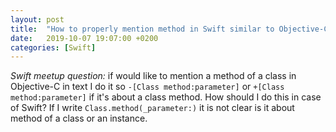 ```yaml
---
layout: post
title:  "How to properly mention method in Swift similar to Objective-C `-[Class method:parameter]`?"
date:   2019-10-07 19:07:00 +0200
categories: [Swift]
---
```

*Swift meetup question:* if would like to mention a method of a class in Objective-C in text I do it so `-[Class method:parameter]` or `+[Class method:parameter]` if it's about a class method. How should I do this in case of Swift? If I write `Class.method(_parameter:)` it is not clear is it about method of a class or an instance.
